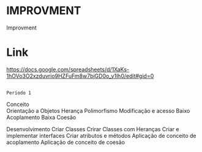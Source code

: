 # IMPROVMENT
Improvment

# Link
https://docs.google.com/spreadsheets/d/1XaKs-1hOVo3O2xzduvrio9HZFuFm8w7bjGD0o_y1lh0/edit#gid=0

##
    Período 1
Conceito	
Orientação a Objetos
Herança
Polimorfismo
Modificação e acesso
Baixo Acoplamento
Baixa Coesão

Desenvolvimento	
Criar Classes
Crirar Classes com Heranças
Criar e implementar interfaces
Criar atributos e métodos
Aplicação de conceito de acoplamento
Aplicação de conceito de coesão